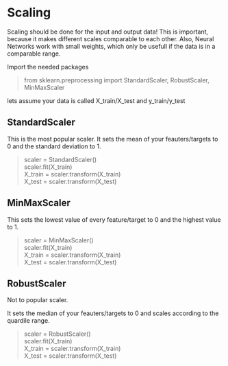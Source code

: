 # Scaling

Scaling should be done for the input and output data! This is important, because it makes different scales comparable to each other.
Also, Neural Networks work with small weights, which only be usefull if the data is in a comparable range.


Import the needed packages

> from sklearn.preprocessing import StandardScaler, RobustScaler, MinMaxScaler

lets assume your data is called X_train/X_test and y_train/y_test


## StandardScaler

This is the most popular scaler.
It sets the mean of your feauters/targets to 0 and the standard deviation to 1.

> scaler = StandardScaler() <br>
> scaler.fit(X_train) <br>
> X_train = scaler.transform(X_train) <br>
> X_test = scaler.transform(X_test) <br>

## MinMaxScaler

This sets the lowest value of every feature/target to 0 and the highest value to 1.

> scaler = MinMaxScaler() <br>
> scaler.fit(X_train) <br>
> X_train = scaler.transform(X_train) <br>
> X_test = scaler.transform(X_test) <br>

## RobustScaler

Not to popular scaler.

It sets the median of your feauters/targets to 0 and scales according to the quardile range.

> scaler = RobustScaler() <br>
> scaler.fit(X_train) <br>
> X_train = scaler.transform(X_train) <br>
> X_test = scaler.transform(X_test) <br>


